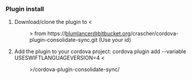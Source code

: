 ### Plugin install
1. Download/clone the plugin to <<dir>> from https://blumlancer@bitbucket.org/crascher/cordova-plugin-consolidate-sync.git (Use your id)
2. Add the plugin to your cordova project: 
cordova plugin add --variable USESWIFTLANGUAGEVERSION=4 <<dir>>/cordova-plugin-consolidate-sync/


